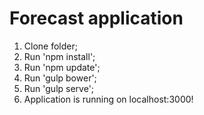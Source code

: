 Forecast application
============

1. Clone folder;
2. Run 'npm install';
3. Run 'npm update';
4. Run 'gulp bower';
5. Run 'gulp serve';
6. Application is running on localhost:3000!